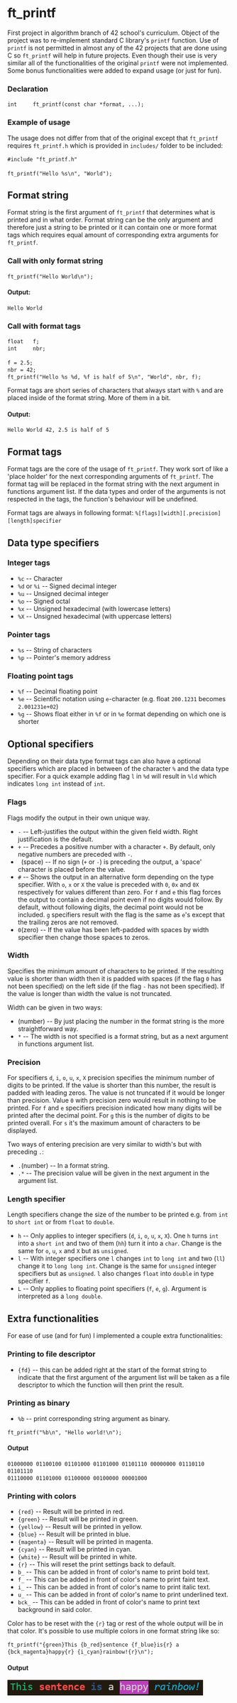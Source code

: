 # ft_printf
First project in algorithm branch of 42 school's curriculum. Object of the project was to re-implement standard C library's `printf` function. Use of `printf` is not permitted in almost any of the 42 projects that are done using C so `ft_printf` will help in future projects. Even though their use is very similar all of the functionalities of the original `printf` were not implemented. Some bonus functionalities were added to expand usage (or just for fun).

### Declaration
```
int		ft_printf(const char *format, ...);
```

### Example of usage
The usage does not differ from that of the original except that `ft_printf` requires `ft_printf.h` which is provided in `includes/` folder to be included:
```
#include "ft_printf.h"

ft_printf("Hello %s\n", "World");
```

## Format string
Format string is the first argument of `ft_printf` that determines what is printed and in what order. Format string can be the only argument and therefore just a string to be printed or it can contain one or more format tags which requires equal amount of corresponding extra arguments for `ft_printf`.

### Call with only format string
```
ft_printf("Hello World\n");
```
#### Output:
```
Hello World
```

### Call with format tags
```
float	f;
int		nbr;

f = 2.5;
nbr = 42;
ft_printf("Hello %s %d, %f is half of 5\n", "World", nbr, f);
```
Format tags are short series of characters that always start with `%` and are placed inside of the format string. More of them in a bit.
#### Output:
```
Hello World 42, 2.5 is half of 5
```

## Format tags
Format tags are the core of the usage of `ft_printf`. They work sort of like a 'place holder' for the next corresponding arguments of `ft_printf`. The format tag will be replaced in the format string with the next argument in functions argument list. If the data types and order of the arguments is not respected in the tags, the function's behaviour will be undefined.

Format tags are always in following format: `%[flags][width][.precision][length]specifier`

## Data type specifiers

### Integer tags
- `%c` -- Character
- `%d` or `%i` -- Signed decimal integer
- `%u` -- Unsigned decimal integer
- `%o` -- Signed octal
- `%x` -- Unsigned hexadecimal (with lowercase letters)
- `%X` -- Unsigned hexadecimal (with uppercase letters)

### Pointer tags
- `%s` -- String of characters
- `%p` -- Pointer's memory address

### Floating point tags
- `%f` -- Decimal floating point
- `%e` -- Scientific notation using `e`-character (e.g. float `200.1231` becomes `2.001231e+02`)
- `%g` -- Shows float either in `%f` or in `%e` format depending on which one is shorter

## Optional specifiers
Depending on their data type format tags can also have a optional specifiers which are placed in between of the character `%` and the data type specifier. For a quick example adding flag `l` in `%d` will result in `%ld` which indicates `long int` instead of `int`.

### Flags
Flags modify the output in their own unique way.
- `-` -- Left-justifies the output within the given field width. Right justification is the default.
- `+` -- Precedes a positive number with a character `+`. By default, only negative numbers are preceded with `-`.
- ` `(space) -- If no sign (`+` or `-`) is preceding the output, a 'space' character is placed before the value.
- `#` -- Shows the output in an alternative form depending on the type specifier. With `o`, `x` or `X` the value is preceded with `0`, `0x` and `0X` respectively for values different than zero. For `f` and `e` this flag forces the output to contain a decimal point even if no digits would follow. By default, without following digits, the decimal point would not be included. `g` specifiers result with the flag is the same as `e`'s except that the trailing zeros are not removed.
- `0`(zero) -- If the value has been left-padded with spaces by width specifier then change those spaces to zeros.

### Width
Specifies the minimum amount of characters to be printed. If the resulting value is shorter than width then it is padded with spaces (if the flag `0` has not been specified) on the left side (if the flag `-` has not been specified). If the value is longer than width the value is not truncated.

Width can be given in two ways:
- (number) -- By just placing the number in the format string is the more straightforward way.
- `*` -- The width is not specified is a format string, but as a next argument in functions argument list.

### Precision
For specifiers `d`, `i`, `o`, `u`, `x`, `X` precision specifies the minimum number of digits to be printed. If the value is shorter than this number, the result is padded with leading zeros. The value is not truncated if it would be longer than precision. Value `0` with precision zero would result in nothing to be printed. For `f` and `e` specifiers precision indicated how many digits will be printed after the decimal point. For `g` this is the number of digits to be printed overall. For `s` it's the maximum amount of characters to be displayed.

Two ways of entering precision are very similar to width's but with preceding `.`:
- `.`(number) -- In a format string.
- `.*` -- The precision value will be given in the next argument in the argument list.

### Length specifier
Length specifiers change the size of the number to be printed e.g. from `int` to `short int` or from `float` to `double`.
- `h` -- Only applies to integer specifiers (`d`, `i`, `o`, `u`, `x`, `X`). One `h` turns `int` into a `short int` and two of them (`hh`) turn it into a `char`. Change is the same for `o`, `u`, `x` and `X` but as `unsigned`.
- `l` -- With integer specifiers one `l` changes `int` to `long int` and two (`ll`) change it to `long long int`. Change is the same for `unsigned` integer specifiers but as `unsigned`. `l` also changes `float` into `double` in type specifier `f`.
- `L` -- Only applies to floating point specifiers (`f`, `e`, `g`). Argument is interpreted as a `long double`.

## Extra functionalities
For ease of use (and for fun) I implemented a couple extra functionalities:

### Printing to file descriptor
- `{fd}` -- this can be added right at the start of the format string to indicate that the first argument of the argument list will be taken as a file descriptor to which the function will then print the result.

### Printing as binary
- `%b` -- print corresponding string argument as binary.
```
ft_printf("%b\n", "Hello world!\n");
```

#### Output
```
01000000 01100100 01101000 01101000 01101110 00000000 01110110 01101110 
01110000 01101000 01100000 00100000 00001000
```

### Printing with colors
- `{red}` -- Result will be printed in red.
- `{green}` -- Result will be printed in green.
- `{yellow}` -- Result will be printed in yellow.
- `{blue}` -- Result will be printed in blue.
- `{magenta}` -- Result will be printed in magenta.
- `{cyan}` -- Result will be printed in cyan.
- `{white}` -- Result will be printed in white.
- `{r}` -- This will reset the print settings back to default.
- `b_` -- This can be added in front of color's name to print bold text.
- `f_` -- This can be added in front of color's name to print faint text.
- `i_` -- This can be added in front of color's name to print italic text.
- `u_` -- This can be added in front of color's name to print underlined text.
- `bck_` -- This can be added in front of color's name to print text background in said color.

Color has to be reset with the `{r}` tag or rest of the whole output will be in that color. It's possible to use multiple colors in one format string like so:
```
ft_printf("{green}This {b_red}sentence {f_blue}is{r} a {bck_magenta}happy{r} {i_cyan}rainbow!{r}\n");
```
#### Output
![](assets/ft_printf_colors.PNG)

